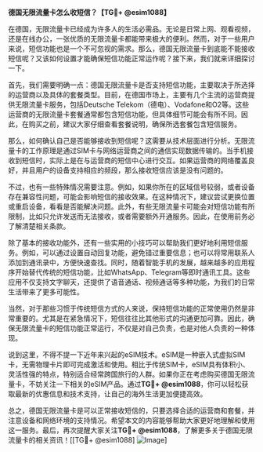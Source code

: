 **德国无限流量卡怎么收短信？【TG💪+ @esim1088】**

在德国，无限流量卡已经成为许多人的生活必需品。无论是日常上网、观看视频，还是在线办公，一张优质的无限流量卡都能带来极大的便利。然而，对于一些用户来说，短信功能也是一个不可忽视的需求。那么，德国无限流量卡到底能不能接收短信呢？又该如何设置才能确保短信功能正常运作呢？接下来，我们就来详细探讨一下。

首先，我们需要明确一点：德国无限流量卡是否支持短信功能，主要取决于所选择的运营商以及具体的套餐类型。目前，在德国市场上，主要有几个主流的运营商提供无限流量卡服务，包括Deutsche Telekom（德电）、Vodafone和O2等。这些运营商的无限流量卡套餐通常都包含短信功能，但具体细节可能会有所不同。因此，在购买之前，建议大家仔细查看套餐说明，确保所选套餐包含短信服务。

那么，如何确认自己是否能够接收到短信呢？这需要从技术层面进行分析。无限流量卡的工作原理是通过SIM卡与网络运营商之间的通信实现数据传输的。当手机接收到短信时，实际上是在与运营商的短信中心进行交互。如果运营商的网络覆盖良好，并且用户的设备支持相应的频段，那么接收短信应该是没有问题的。

不过，也有一些特殊情况需要注意。例如，如果你所在的区域信号较弱，或者设备存在兼容性问题，可能会影响短信的接收效果。在这种情况下，建议尝试更换位置或重启设备，看看是否能解决问题。此外，有些无限流量卡可能会对短信功能有所限制，比如只允许发送而无法接收，或者需要额外开通服务。因此，在使用前务必了解清楚相关条款。

除了基本的接收功能外，还有一些实用的小技巧可以帮助我们更好地利用短信服务。例如，可以通过设置自动回复功能，避免错过重要信息；也可以将常用联系人添加到通讯录中，方便快速查找。同时，随着智能手机的发展，越来越多的应用程序开始替代传统的短信功能，比如WhatsApp、Telegram等即时通讯工具。这些应用不仅支持文字聊天，还提供了语音通话、视频通话等多种功能，为我们的日常生活带来了更多可能性。

当然，对于那些习惯于传统短信方式的人来说，保持短信功能的正常使用仍然是非常重要的。尤其是在紧急情况下，短信往往比其他形式的沟通更加可靠。因此，确保无限流量卡的短信功能正常运行，不仅是对自己负责，也是对他人负责的一种体现。

说到这里，不得不提一下近年来兴起的eSIM技术。eSIM是一种嵌入式虚拟SIM卡，无需物理卡片即可完成激活和使用。相比于传统SIM卡，eSIM具有体积小、灵活性强的特点，特别适合经常跨国旅行的人群。如果你正在考虑购买德国无限流量卡，不妨关注一下相关的eSIM产品。通过**TG💪+ @esim1088**，你可以轻松获取最新的优惠信息和技术支持，让自己的海外生活更加便捷高效。

总之，德国无限流量卡是可以正常接收短信的，只要选择合适的运营商和套餐，并注意设备和网络环境的支持情况。希望本文的内容能够帮助大家更好地理解和使用这一服务。最后，再次提醒大家关注**TG💪+ @esim1088**，了解更多关于德国无限流量卡的相关资讯！[[TG💪+ @esim1088] ![Image](https://i.postimg.cc/4NQfJmqS/Snipaste-2025-05-13-00-14-12.png)]